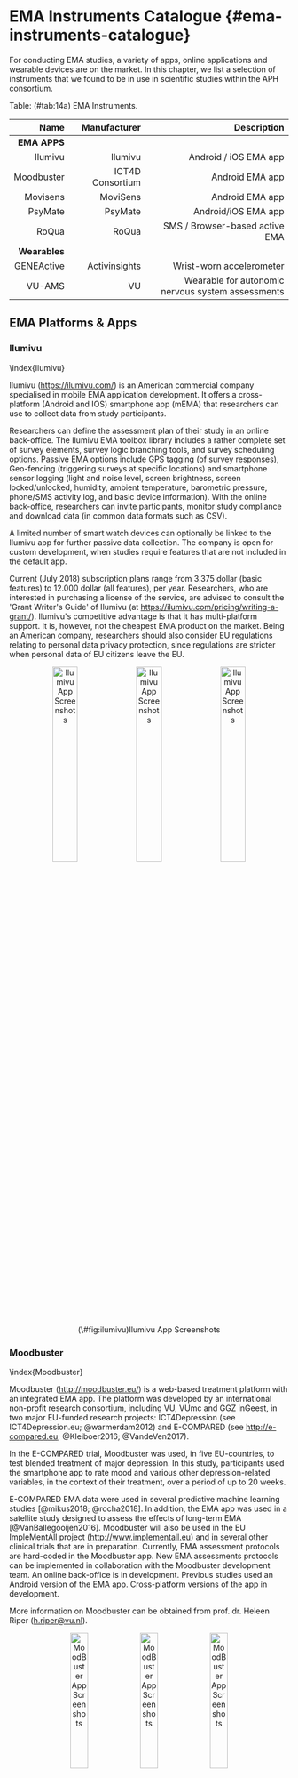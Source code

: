 

# EMA Instruments Catalogue {#ema-instruments-catalogue}

For conducting EMA studies, a variety of apps, online applications and wearable
devices are on the market. In this chapter, we list a selection of instruments
that we found to be in use in scientific studies within the APH consortium.

Table: (\#tab:14a) EMA Instruments.

| **Name**     | **Manufacturer**  | **Description**
|-------------:|------------------:|------------------------------:|
| **EMA APPS** |                   |                               |
| Ilumivu      | Ilumivu           | Android / iOS EMA app         |
| Moodbuster   | ICT4D Consortium  | Android EMA app               |
| Movisens     | MoviSens          | Android EMA app               |
| PsyMate      | PsyMate           | Android/iOS EMA app           |
| RoQua        | RoQua             | SMS / Browser-based active EMA|
| **Wearables**|                   |                               |
| GENEActive   | Activinsights     | Wrist-worn accelerometer      |
| VU-AMS       | VU                | Wearable for autonomic nervous system assessments|


## EMA Platforms & Apps

### Ilumivu
\index{Ilumivu}

Ilumivu (<https://ilumivu.com/>) is an American commercial company specialised
in mobile EMA application development. It offers a cross-platform (Android and
IOS) smartphone app (mEMA) that researchers can use to collect data from study
participants. 

Researchers can define the assessment plan of their study in an
online back-office. The Ilumivu EMA toolbox library includes a rather complete
set of survey elements, survey logic branching tools, and survey scheduling
options. Passive EMA options include GPS tagging (of survey responses),
Geo-fencing (triggering surveys at specific locations) and smartphone sensor
logging (light and noise level, screen brightness, screen locked/unlocked,
humidity, ambient temperature, barometric pressure, phone/SMS activity log, and
basic device information). With the online back-office, researchers can invite
participants, monitor study compliance and download data (in common data formats
such as CSV). 

A limited number of smart watch devices can optionally be linked to the Ilumivu app for further passive data collection. The company is open for custom development, when studies require features that are not included in the default app. 

Current (July 2018) subscription plans range
from 3.375 dollar (basic features) to 12.000 dollar (all features), per year.
Researchers, who are interested in purchasing a license of the service, are
advised to consult the 'Grant Writer's Guide' of Ilumivu (at
<https://ilumivu.com/pricing/writing-a-grant/>). Ilumivu's competitive advantage
is that it has multi-platform support. It is, however, not the cheapest EMA
product on the market. Being an American company, researchers should also
consider EU regulations relating to personal data privacy protection, since
regulations are stricter when personal data of EU citizens leave the EU.

<div class="figure" style="text-align: center">
<img src="images/instruments/ilumivu/iv-app-1.png" alt="Ilumivu App Screenshots" width="30%" /><img src="images/instruments/ilumivu/iv-app-2.png" alt="Ilumivu App Screenshots" width="30%" /><img src="images/instruments/ilumivu/iv-app-3.png" alt="Ilumivu App Screenshots" width="30%" />
<p class="caption">(\#fig:ilumivu)Ilumivu App Screenshots</p>
</div>



### Moodbuster
\index{Moodbuster}

Moodbuster (<http://moodbuster.eu/>) is a web-based treatment platform with an
integrated EMA app. The platform was developed by an international non-profit
research consortium, including VU, VUmc and GGZ inGeest, in two major EU-funded
research projects: ICT4Depression (see ICT4Depression.eu; @warmerdam2012) and
E-COMPARED (see <http://e-compared.eu>; @Kleiboer2016; @VandeVen2017). 

In the E-COMPARED trial, Moodbuster was used, in five EU-countries, to test blended
treatment of major depression. In this study, participants used the smartphone
app to rate mood and various other depression-related variables, in the context
of their treatment, over a period of up to 20 weeks. 

E-COMPARED EMA data were used in several predictive machine learning studies
[@mikus2018; @rocha2018]. In addition, the EMA app was used in a satellite
study designed to assess the effects of long-term EMA [@VanBallegooijen2016].
Moodbuster will also be used in the EU ImpleMentAll project
(<http://www.implementall.eu>) and in several other clinical trials that are in
preparation. Currently, EMA assessment protocols are hard-coded in the
Moodbuster app. New EMA assessments protocols can be implemented in
collaboration with the Moodbuster development team. An online back-office is in
development. Previous studies used an Android version of the EMA app.
Cross-platform versions of the app in development.

More information on Moodbuster can be obtained from prof. dr. Heleen Riper
(<h.riper@vu.nl>).

<div class="figure" style="text-align: center">
<img src="images/instruments/moodbuster/mb-app-home.png" alt="MoodBuster App Screenshots" width="25%" /><img src="images/instruments/moodbuster/mb-app-mood.png" alt="MoodBuster App Screenshots" width="25%" /><img src="images/instruments/moodbuster/mb-app-graph.png" alt="MoodBuster App Screenshots" width="25%" />
<p class="caption">(\#fig:moodbuster)MoodBuster App Screenshots</p>
</div>


### Movisens
\index{Movisens}

Movisens (<http://www.movisens.com>) is a German company that is specialized in
the development of hard- and software solutions for mobile sensing. The company
sells small wearable devices that contain several high-precision sensors,
including an accelerometer, gyroscope, barometer and thermometer. In addition,
the company has developed an (Android) app, called MovisensXS, which can be used
for active EMA research. The app can optionally be configured for smartphone
logging (e.g., to log music that a study participant listens this). The wearable
sensor can also be linked to the app, so that EMA questionnaires can be
triggered based on targeted activity or energy expenditure patterns, such as
extended periods of sedentary behavior. 

Specialized software to import, pre-process and analyze raw sensor data is
available for download. Like Ilumivu, researchers can define EMA sample
schedules for their study in a web-based back-office
(<https://xs.movisens.com>), using an online graphical editor. Once defined,
participants can be invited to the study , through the back-office, to download
the freely available Movisens App from Google Play store. The back-office also
allows researchers to monitor study compliance and download data. 

MoviSensXS EMA license costs vary from 500 to 10.000 euro's per year, depending
on the required number of 'credits' which are linked to the number of EMA
responses. Prospect users can test platform, without functional restrictions,
with a free test account. An EMA test-study can thus be set up and started in
less than a day. A current (November 2018) limitation of Movisens is the lack of
an iOS version of the EMA app. Study participants who own an iPhone have to be
excluded from studies, or will have to be provided with an Android phone.

<div class="figure" style="text-align: center">
<img src="images/instruments/movisens/movisens.png" alt="Movisens Sample scheme editor (left) and App Screenshots (right)" width="80%" />
<p class="caption">(\#fig:movisens)Movisens Sample scheme editor (left) and App Screenshots (right)</p>
</div>

### PsyMate
\index{PsyMate}

The PsyMate app (<http://www.psymate.eu>) was developed by the Department of
Psychiatry and Psychology at Maastricht University in the Netherlands to assess
psychological problems in daily life. The app has been validated for use in
depression, bipolar disorder, and psychosis, with new scales currently being
developed for a range of diseases including Parkinson's disease, pain,
cardiology, hypertension, diabetes and Irritable Bowel Syndrome. It was also
used in a EU-funded project to study gene-environment interaction in
schizophrenia (<http://www.eu-gei.eu/about-the-project/psymate>). 

The app is free to download for iOS and Android devices on Apple and Google play
stores. PsyMate is available in five languages (English, French, German, Dutch,
Spanish). More translations are in preparation.

Uses of the app include self-monitoring of mood states, delivering professional
support during treatment, or conducting EMA-research. The app can be customized
to address specific client needs or research projects, with expertise from the
Psymate development team, which includes an active working group that meets
regularly to discuss and advise new projects. Researchers have access to the raw
data without having to go through the Psymate development team. Communication
from the Psymate back office to researchers about updates and assistance with
technical problems could be a point for consideration for using this platform.

<div class="figure" style="text-align: center">
<img src="images/instruments/psymate/psymate-app1.jpg" alt="PsyMate App Screenshots" width="25%" /><img src="images/instruments/psymate/psymate-app3.jpg" alt="PsyMate App Screenshots" width="25%" /><img src="images/instruments/psymate/psymate-app4.jpg" alt="PsyMate App Screenshots" width="25%" />
<p class="caption">(\#fig:psymate)PsyMate App Screenshots</p>
</div>


### RoQua
\index{RoQua}

RoQua (<http://www.roqua.nl/>) is a web-based Routine Outcome Monitoring system,
developed and maintained by a Dutch non-profit development and service
organization that is funded by several by northern GGZ organizations and the
Department of Psychiatry, University Medical Center Groningen. RoQUA has a
sophisticated and user-friendly online back-office portal, with which
researchers can define assessment protocols and invite study participants -
through e-mail or SMS - to complete questionnaires online (on desktop or mobile
devices). 

By inviting study participants several times a day to complete a
questionnaire via the standard web browser of their mobile phone, active EMA an
be implemented. This approach was taken in several large-scale studies,
including 'NESDA' (<http://nesda.nl>; see also Chapter \@ref(catalogue)) and
'HowNutsAreTheDutch' (<http://www.hoegekis.nl>; see [@VanDerKrieke2017;
@VanDerKrieke2016]). At present, RoQua does not support the collection of
passive EMA data. However, preliminary results have been reported with a system
called 'Physiqual' [@Blaauw2016], with which active EMA data, collected with RoQUA,
can be combined with wearable sensor data.


<div class="figure" style="text-align: center">
<img src="images/instruments/roqua/roqua_p1.jpg" alt="Screenshots of the participant feedback web-page of the 'HowNutsAreTheDutch' project, in which data is collected by the RoQua system" width="25%" /><img src="images/instruments/roqua/roqua_p2.jpg" alt="Screenshots of the participant feedback web-page of the 'HowNutsAreTheDutch' project, in which data is collected by the RoQua system" width="25%" /><img src="images/instruments/roqua/roqua_p3.jpg" alt="Screenshots of the participant feedback web-page of the 'HowNutsAreTheDutch' project, in which data is collected by the RoQua system" width="25%" />
<p class="caption">(\#fig:roqua)Screenshots of the participant feedback web-page of the 'HowNutsAreTheDutch' project, in which data is collected by the RoQua system</p>
</div>

## Wearables

### GENEActive
\index{GENEActive}

GENEActive, sold by UK-based company Activinsights (<http://activinsights.com>),
is a waterproof wrist-worn device with a high-precision, configurable 3-axial
accelerometer (range: +/- 8g), an ambient light sensor, a (near-body)
temperature sensor, and an event logger (a button that users can press to mark a
targeted event). GENEActive was developed to accurately assess human activity in
scientific studies. The device has a storage capacity of 0.5GB of raw data.
At 10Hz, the device can log activity up to one month. July 2018, the price for
one unit was approximately 250 euro.

GENEActive is used in a growing number of clinical studies to measure activity
and sleep-wake cycles, in natural conditions, over longer periods of time.
Dedicated R-packages to pre-process and analyze the raw data exist (see Chapter
\@ref(rcat)). Note, however, that no accompanying app exists with which study
participants can be provided feedback about their activity. This might
negatively affect wear-time and study compliance in research participants, who
are accustomed to consumer activity-sampling devices, such as Fitbit, where many
options for real-time feedback exist.

<div class="figure" style="text-align: center">
<img src="images/instruments/geneactive/geneactive-pack.png" alt="The GENEActive Accelerometer" width="100%" />
<p class="caption">(\#fig:geneactive)The GENEActive Accelerometer</p>
</div>


### VU-AMS
\index{VU-AMS}

The VU University Ambulatory Monitoring System (VU-AMS;
<http://www.vu-ams.nl/>), developed by the department of Biological Psychology
and the Technical Department (ITM) of the Faculty of Behavioral and Movement Sciences,
allows ambulatory recording of autonomic and cardiovascular activity. VU-AMS
measures heart rate, heart rate variability, Respiratory Sinus Arrhythmia,
Pre-Ejection Period, Left Ventricular Ejection Time, Respiration Rate, Stroke
Volume (SV) and Cardiac Output, Skin Conductance Level (SCL) and Skin
Conductance Responses (SCRs) and Tri-Axial Accelerometry (of Body Movement). For
the processing of VU-AMS data, a dedicated software suite called the 'Data
Analysis and Management Software' (VU-DAMS) is available (for Windows and Mac).

<div class="figure" style="text-align: center">
<img src="images/instruments/VU-AMS/VU_AMS2.png" alt="VU-AMS device (left) and VU-DAMS screenshot (right)" width="100%" />
<p class="caption">(\#fig:vu-ams)VU-AMS device (left) and VU-DAMS screenshot (right)</p>
</div>


